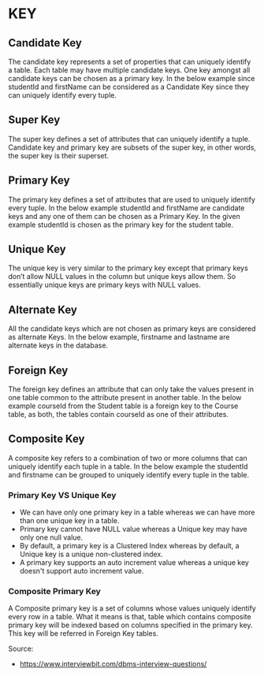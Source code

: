 # KEY

## Candidate Key
The candidate key represents a set of properties that can uniquely identify a table. Each table may have multiple 
candidate keys. One key amongst all candidate keys can be chosen as a primary key. In the below example since studentId
and firstName can be considered as a Candidate Key since they can uniquely identify every tuple.

## Super Key
The super key defines a set of attributes that can uniquely identify a tuple. Candidate key and primary key are subsets
of the super key, in other words, the super key is their superset.

## Primary Key
The primary key defines a set of attributes that are used to uniquely identify every tuple. In the below example 
studentId and firstName are candidate keys and any one of them can be chosen as a Primary Key. In the given example 
studentId is chosen as the primary key for the student table.

## Unique Key
The unique key is very similar to the primary key except that primary keys don’t allow NULL values in the column but 
unique keys allow them. So essentially unique keys are primary keys with NULL values.

## Alternate Key
All the candidate keys which are not chosen as primary keys are considered as alternate Keys. In the below example,
firstname and lastname are alternate keys in the database.

## Foreign Key
The foreign key defines an attribute that can only take the values present in one table common to the attribute present
in another table. In the below example courseId from the Student table is a foreign key to the Course table, as both, 
the tables contain courseId as one of their attributes.

## Composite Key
A composite key refers to a combination of two or more columns that can uniquely identify each tuple in a table. In the 
below example the studentId and firstname can be grouped to uniquely identify every tuple in the table.


### Primary Key VS Unique Key
* We can have only one primary key in a table whereas we can have more than one unique key in a table.
* Primary key cannot have NULL value whereas a Unique key may have only one null value.
* By default, a primary key is a Clustered Index whereas by default, a Unique key is a unique non-clustered index.
* A primary key supports an auto increment value whereas a unique key doesn't support auto increment value.

### Composite Primary Key
A Composite primary key is a set of columns whose values uniquely identify every row in a table. What it means is that,
table which contains composite primary key will be indexed based on columns specified in the primary key. This key will
be referred in Foreign Key tables.

Source:
* https://www.interviewbit.com/dbms-interview-questions/